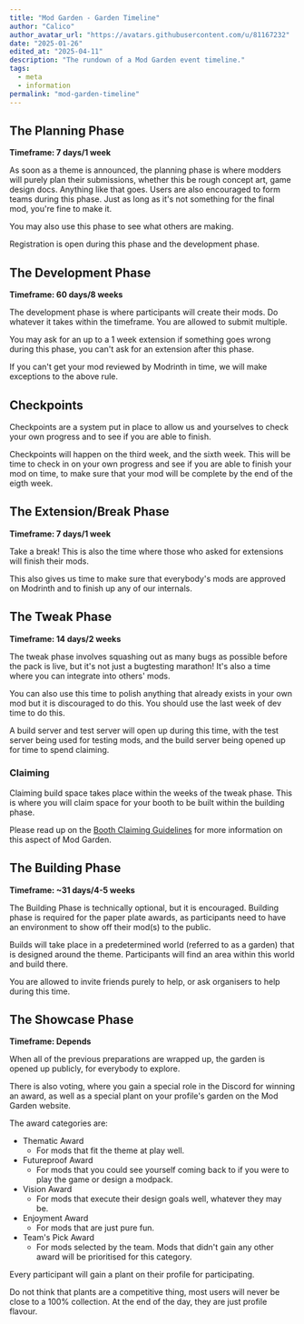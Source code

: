 ```yaml
---
title: "Mod Garden - Garden Timeline"
author: "Calico"
author_avatar_url: "https://avatars.githubusercontent.com/u/81167232"
date: "2025-01-26"
edited_at: "2025-04-11"
description: "The rundown of a Mod Garden event timeline."
tags:
  - meta
  - information
permalink: "mod-garden-timeline"
---
```


## The Planning Phase

**Timeframe: 7 days/1 week**

As soon as a theme is announced, the planning phase is where modders will purely plan their submissions, whether this be rough concept art, game design docs. Anything like that goes. Users are also encouraged to form teams during this phase.
Just as long as it's not something for the final mod, you're fine to make it.

You may also use this phase to see what others are making.

Registration is open during this phase and the development phase.

## The Development Phase

**Timeframe: 60 days/8 weeks**

The development phase is where participants will create their mods. Do whatever it takes within the timeframe.
You are allowed to submit multiple.

You may ask for an up to a 1 week extension if something goes wrong during this phase, you can't ask for an extension after this phase.

If you can't get your mod reviewed by Modrinth in time, we will make exceptions to the above rule.

## Checkpoints
Checkpoints are a system put in place to allow us and yourselves to check your own progress and to see if you are able to finish.

Checkpoints will happen on the third week, and the sixth week. This will be time to check in on your own progress and see if you are able to finish your mod on time, to make sure that your mod will be complete by the end of the eigth week.

## The Extension/Break Phase

**Timeframe: 7 days/1 week**

Take a break! This is also the time where those who asked for extensions will finish their mods.

This also gives us time to make sure that everybody's mods are approved on Modrinth and to finish up any of our internals.

## The Tweak Phase

**Timeframe: 14 days/2 weeks**

The tweak phase involves squashing out as many bugs as possible before the pack is live, but it's not just a bugtesting marathon! It's also a time where you can integrate into others' mods.

You can also use this time to polish anything that already exists in your own mod but it is discouraged to do this. You should use the last week of dev time to do this.

A build server and test server will open up during this time, with the test server being used for testing mods, and the build server being opened up for time to spend claiming.

### Claiming
Claiming build space takes place within the weeks of the tweak phase. This is where you will claim space for your booth to be built within the building phase.

Please read up on the [Booth Claiming Guidelines](/blog/booth-claiming-guidelines) for more information on this aspect of Mod Garden.

## The Building Phase

**Timeframe: ~31 days/4-5 weeks**

The Building Phase is technically optional, but it is encouraged.
Building phase is required for the paper plate awards, as participants need to have an environment to show off their mod(s) to the public.

Builds will take place in a predetermined world (referred to as a garden) that is designed around the theme. Participants will find an area within this world and build there.

You are allowed to invite friends purely to help, or ask organisers to help during this time.

## The Showcase Phase

**Timeframe: Depends**

When all of the previous preparations are wrapped up, the garden is opened up publicly, for everybody to explore.

There is also voting, where you gain a special role in the Discord for winning an award, as well as a special plant on your profile's garden on the Mod Garden website.

The award categories are:

- Thematic Award
  - For mods that fit the theme at play well.
- Futureproof Award
  - For mods that you could see yourself coming back to if you were to play the game or design a modpack.
- Vision Award
  - For mods that execute their design goals well, whatever they may be.
- Enjoyment Award
  - For mods that are just pure fun.
- Team's Pick Award
  - For mods selected by the team. Mods that didn't gain any other award will be prioritised for this category.

Every participant will gain a plant on their profile for participating.

Do not think that plants are a competitive thing, most users will never be close to a 100% collection. At the end of the day, they are just profile flavour.

